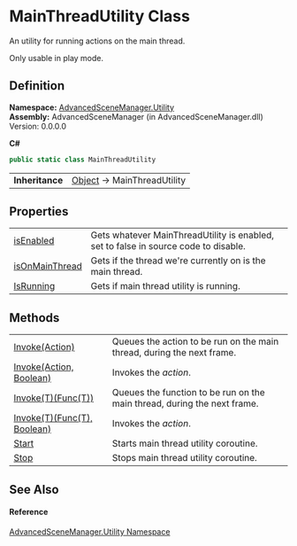 # MainThreadUtility Class



An utility for running actions on the main thread.

Only usable in play mode.




## Definition
**Namespace:** <a href="N_AdvancedSceneManager_Utility.md">AdvancedSceneManager.Utility</a>  
**Assembly:** AdvancedSceneManager (in AdvancedSceneManager.dll) Version: 0.0.0.0

**C#**
``` C#
public static class MainThreadUtility
```

<table><tr><td><strong>Inheritance</strong></td><td><a href="https://learn.microsoft.com/dotnet/api/system.object" target="_blank" rel="noopener noreferrer">Object</a>  →  MainThreadUtility</td></tr>
</table>



## Properties
<table>
<tr>
<td><a href="P_AdvancedSceneManager_Utility_MainThreadUtility_isEnabled.md">isEnabled</a></td>
<td>Gets whatever MainThreadUtility is enabled, set to false in source code to disable.</td></tr>
<tr>
<td><a href="P_AdvancedSceneManager_Utility_MainThreadUtility_isOnMainThread.md">isOnMainThread</a></td>
<td>Gets if the thread we're currently on is the main thread.</td></tr>
<tr>
<td><a href="P_AdvancedSceneManager_Utility_MainThreadUtility_IsRunning.md">IsRunning</a></td>
<td>Gets if main thread utility is running.</td></tr>
</table>

## Methods
<table>
<tr>
<td><a href="M_AdvancedSceneManager_Utility_MainThreadUtility_Invoke.md">Invoke(Action)</a></td>
<td>Queues the action to be run on the main thread, during the next frame.</td></tr>
<tr>
<td><a href="M_AdvancedSceneManager_Utility_MainThreadUtility_Invoke_1.md">Invoke(Action, Boolean)</a></td>
<td>Invokes the <em>action</em>.</td></tr>
<tr>
<td><a href="M_AdvancedSceneManager_Utility_MainThreadUtility_Invoke__1.md">Invoke(T)(Func(T))</a></td>
<td>Queues the function to be run on the main thread, during the next frame.</td></tr>
<tr>
<td><a href="M_AdvancedSceneManager_Utility_MainThreadUtility_Invoke__1_1.md">Invoke(T)(Func(T), Boolean)</a></td>
<td>Invokes the <em>action</em>.</td></tr>
<tr>
<td><a href="M_AdvancedSceneManager_Utility_MainThreadUtility_Start.md">Start</a></td>
<td>Starts main thread utility coroutine.</td></tr>
<tr>
<td><a href="M_AdvancedSceneManager_Utility_MainThreadUtility_Stop.md">Stop</a></td>
<td>Stops main thread utility coroutine.</td></tr>
</table>

## See Also


#### Reference
<a href="N_AdvancedSceneManager_Utility.md">AdvancedSceneManager.Utility Namespace</a>  
